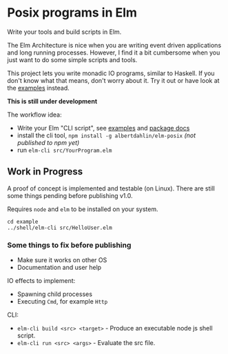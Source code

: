 # Posix programs in Elm

Write your tools and build scripts in Elm.

The Elm Architecture is nice when you are writing event driven applications and long running processes.
However, I find it a bit cumbersome when you just want to do some simple scripts and tools.

This project lets you write monadic IO programs, similar to Haskell.
If you don't know what that means, don't worry about it. Try it out or have look at the [examples] instead.

**This is still under development**

The workflow idea:
- Write your Elm "CLI script", see [examples] and [package docs](https://elm-doc-preview.netlify.app/?repo=albertdahlin/elm-posix)
- install the cli tool, `npm install -g albertdahlin/elm-posix` *(not published to npm yet)*
- run `elm-cli src/YourProgram.elm`

## Work in Progress

A proof of concept is implemented and testable (on Linux).
There are still some things pending before publishing v1.0.

Requires `node` and `elm` to be installed on your system.
```
cd example
../shell/elm-cli src/HelloUser.elm
```

### Some things to fix before publishing

- Make sure it works on other OS
- Documentation and user help

IO effects to implement:
- Spawning child processes
- Executing `Cmd`, for example `Http`

CLI:
- `elm-cli build <src> <target>` - Produce an executable node js shell script.
- `elm-cli run <src> <args>` - Evaluate the src file.


[examples]: https://github.com/albertdahlin/elm-posix/tree/master/example/src
